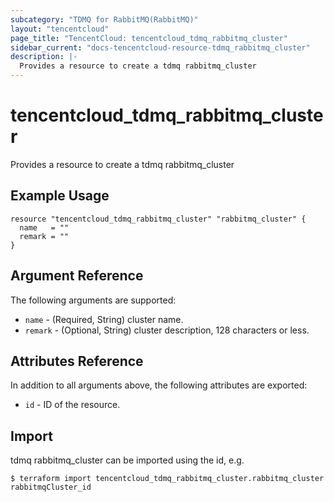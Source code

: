 ```yaml
---
subcategory: "TDMQ for RabbitMQ(RabbitMQ)"
layout: "tencentcloud"
page_title: "TencentCloud: tencentcloud_tdmq_rabbitmq_cluster"
sidebar_current: "docs-tencentcloud-resource-tdmq_rabbitmq_cluster"
description: |-
  Provides a resource to create a tdmq rabbitmq_cluster
---
```


# tencentcloud_tdmq_rabbitmq_cluster

Provides a resource to create a tdmq rabbitmq_cluster

## Example Usage

```hcl
resource "tencentcloud_tdmq_rabbitmq_cluster" "rabbitmq_cluster" {
  name   = ""
  remark = ""
}
```

## Argument Reference

The following arguments are supported:

* `name` - (Required, String) cluster name.
* `remark` - (Optional, String) cluster description, 128 characters or less.

## Attributes Reference

In addition to all arguments above, the following attributes are exported:

* `id` - ID of the resource.



## Import

tdmq rabbitmq_cluster can be imported using the id, e.g.
```
$ terraform import tencentcloud_tdmq_rabbitmq_cluster.rabbitmq_cluster rabbitmqCluster_id
```

